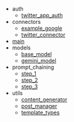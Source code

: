 - auth
    - [twitter_app_auth](auth/twitter_app_auth.md)
- connectors
    - [example_google](connectors/example_google.md)
    - [twitter_connector](connectors/twitter_connector.md)
- [main](main.md)
- models
    - [base_model](models/base_model.md)
    - [gemini_model](models/gemini_model.md)
- prompt_chaining
    - [step_1](prompt_chaining/step_1.md)
    - [step_2](prompt_chaining/step_2.md)
    - [step_3](prompt_chaining/step_3.md)
- utils
    - [content_generator](utils/content_generator.md)
    - [post_manager](utils/post_manager.md)
    - [template_types](utils/template_types.md)
